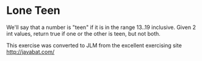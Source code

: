
# Lone Teen #
We'll say that a number is "teen" if it is in the range 13..19
inclusive. Given 2 int values, return true if one or the other is
teen, but not both.

This exercise was converted to JLM from the excellent exercising site http://javabat.com/

